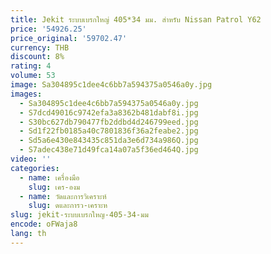 ```yaml
---
title: Jekit ระบบเบรกใหญ่ 405*34 มม. สําหรับ Nissan Patrol Y62
price: '54926.25'
price_original: '59702.47'
currency: THB
discount: 8%
rating: 4
volume: 53
image: Sa304895c1dee4c6bb7a594375a0546a0y.jpg
images:
  - Sa304895c1dee4c6bb7a594375a0546a0y.jpg
  - S7dcd49016c9742efa3a8362b481dabf8i.jpg
  - S30bc627db790477fb2ddbd4d246799eed.jpg
  - Sd1f22fb0185a40c7801836f36a2feabe2.jpg
  - Sd5a6e430e843435c851da3e6d734a986Q.jpg
  - S7adec438e71d49fca14a07a5f36ed464Q.jpg
video: ''
categories:
  - name: เครื่องมือ
    slug: เคร-องม
  - name: วัดและการวิเคราะห์
    slug: ดและการว-เคราะห
slug: jekit-ระบบเบรกใหญ-405-34-มม
encode: oFWaja8
lang: th
---
```

  
